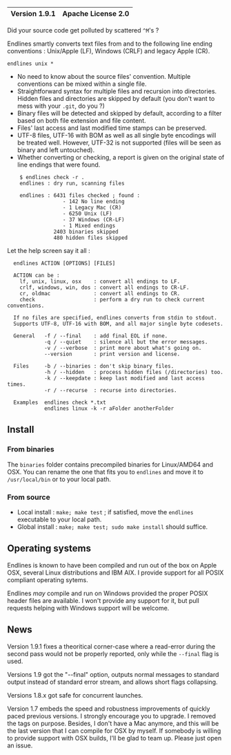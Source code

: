 | Version 1.9.1 | Apache License 2.0 |
| ------------- | ------------------ |

Did your source code get polluted by scattered `^M`'s ?

Endlines smartly converts text files from and to the following line ending conventions : Unix/Apple (LF), Windows (CRLF) and legacy Apple (CR).

    endlines unix *

- No need to know about the source files' convention. Multiple conventions can be mixed within a single file.
- Straightforward syntax for multiple files and recursion into directories. Hidden files and directories are skipped by default (you don't want to mess with your `.git`, do you ?)
- Binary files will be detected and skipped by default, according to a filter based on both file extension and file content.
- Files' last access and last modified time stamps can be preserved.
- UTF-8 files, UTF-16 with BOM as well as all single byte encodings will be treated well. However, UTF-32 is not supported (files will be seen as binary and left untouched).
- Whether converting or checking, a report is given on the original state of line endings that were found.

```
    $ endlines check -r .
    endlines : dry run, scanning files

    endlines : 6431 files checked ; found :
                  - 142 No line ending
                  - 1 Legacy Mac (CR)
                  - 6250 Unix (LF)
                  - 37 Windows (CR-LF)
                  - 1 Mixed endings
               2403 binaries skipped
               480 hidden files skipped
```

Let the help screen say it all :


      endlines ACTION [OPTIONS] [FILES]

      ACTION can be :
        lf, unix, linux, osx    : convert all endings to LF.
        crlf, windows, win, dos : convert all endings to CR-LF.
        cr, oldmac              : convert all endings to CR.
        check                   : perform a dry run to check current conventions.

      If no files are specified, endlines converts from stdin to stdout.
      Supports UTF-8, UTF-16 with BOM, and all major single byte codesets.

      General   -f / --final    : add final EOL if none.
                -q / --quiet    : silence all but the error messages.
                -v / --verbose  : print more about what's going on.
                --version       : print version and license.

      Files     -b / --binaries : don't skip binary files.
                -h / --hidden   : process hidden files (/directories) too.
                -k / --keepdate : keep last modified and last access times.
                -r / --recurse  : recurse into directories.

      Examples  endlines check *.txt
                endlines linux -k -r aFolder anotherFolder


## Install

### From binaries

The `binaries` folder contains precompiled binaries for Linux/AMD64 and OSX. You can rename the one that fits you to `endlines` and move it to `/usr/local/bin` or to your local path.


### From source

- Local install : `make; make test` ; if satisfied, move the `endlines` executable to your local path.
- Global install : `make; make test; sudo make install` should suffice.



## Operating systems

Endlines is known to have been compiled and run out of the box on Apple OSX, several Linux distributions and IBM AIX. I provide support for all POSIX compliant operating sytems.

Endlines *may* compile and run on Windows provided the proper POSIX header files are available. I won't provide any support for it, but pull requests helping with Windows support will be welcome.


## News

Version 1.9.1 fixes a theoritical corner-case where a read-error during the second pass would not be properly reported, only while the `--final` flag is used.

Versions 1.9 got the "--final" option, outputs normal messages to standard output instead of standard error stream, and allows short flags collapsing.

Versions 1.8.x got safe for concurrent launches.

Version 1.7 embeds the speed and robustness improvements of quickly paced previous versions. I strongly encourage you to upgrade. I removed the tags on purpose. Besides, I don't have a Mac anymore, and this will be the last version that I can compile for OSX by myself. If somebody is willing to provide support with OSX builds, I'll be glad to team up. Please just open an issue.
